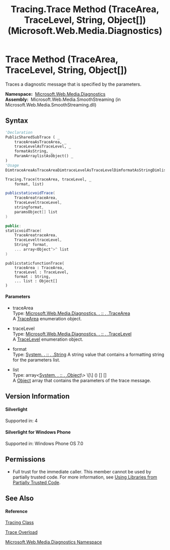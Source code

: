 ﻿---
title: Tracing.Trace Method (TraceArea, TraceLevel, String, Object[]) (Microsoft.Web.Media.Diagnostics)
TOCTitle: Trace Method (TraceArea, TraceLevel, String, Object[])
ms:assetid: M:Microsoft.Web.Media.Diagnostics.Tracing.Trace(Microsoft.Web.Media.Diagnostics.TraceArea,Microsoft.Web.Media.Diagnostics.TraceLevel,System.String,System.Object[])
ms:mtpsurl: https://msdn.microsoft.com/en-us/library/microsoft.web.media.diagnostics.tracing.trace(v=VS.90)
ms:contentKeyID: 23961009
ms.date: 05/02/2012
mtps_version: v=VS.90
dev_langs:
- vb
- csharp
- c++
- jscript
api_location:
- Microsoft.Web.Media.SmoothStreaming.dll
api_name:
- Microsoft.Web.Media.Diagnostics.Tracing.Trace
api_type:
- Managed
topic_type:
- apiref
- kbSyntax
product_family_name: VS
ROBOTS: INDEX,FOLLOW
---

# Trace Method (TraceArea, TraceLevel, String, Object\[\])

Traces a diagnostic message that is specified by the parameters.

**Namespace:**  [Microsoft.Web.Media.Diagnostics](microsoft-web-media-diagnostics-namespace_1.md)  
**Assembly:**  Microsoft.Web.Media.SmoothStreaming (in Microsoft.Web.Media.SmoothStreaming.dll)

## Syntax

``` vb
'Declaration
PublicSharedSubTrace ( _
    traceAreaAsTraceArea, _
    traceLevelAsTraceLevel, _
    formatAsString, _
    ParamArraylistAsObject() _
)
'Usage
DimtraceAreaAsTraceAreaDimtraceLevelAsTraceLevelDimformatAsStringDimlistAsObject()

Tracing.Trace(traceArea, traceLevel, _
    format, list)
```

``` csharp
publicstaticvoidTrace(
    TraceAreatraceArea,
    TraceLeveltraceLevel,
    stringformat,
    paramsObject[] list
)
```

``` c++
public:
staticvoidTrace(
    TraceAreatraceArea, 
    TraceLeveltraceLevel, 
    String^ format, 
    ... array<Object^>^ list
)
```

``` jscript
publicstaticfunctionTrace(
    traceArea : TraceArea, 
    traceLevel : TraceLevel, 
    format : String, 
    ... list : Object[]
)
```

#### Parameters

  - traceArea  
    Type: [Microsoft.Web.Media.Diagnostics. . :: . .TraceArea](tracearea-enumeration-microsoft-web-media-diagnostics_1.md)  
    A [TraceArea](tracearea-enumeration-microsoft-web-media-diagnostics_1.md) enumeration object.  

<!-- end list -->

  - traceLevel  
    Type: [Microsoft.Web.Media.Diagnostics. . :: . .TraceLevel](tracelevel-enumeration-microsoft-web-media-diagnostics_1.md)  
    A [TraceLevel](tracelevel-enumeration-microsoft-web-media-diagnostics_1.md) enumeration object.  

<!-- end list -->

  - format  
    Type: [System. . :: . .String](https://msdn.microsoft.com/en-us/library/s1wwdcbf\(v=vs.90\))  
    A string value that contains a formatting string for the parameters list.  

<!-- end list -->

  - list  
    Type: array\<[System. . :: . .Object](https://msdn.microsoft.com/en-us/library/e5kfa45b\(v=vs.90\))\> \[\] () \[\] \[\]  
    A [Object](https://msdn.microsoft.com/en-us/library/e5kfa45b\(v=vs.90\)) array that contains the parameters of the trace message.  

## Version Information

#### Silverlight

Supported in: 4  

#### Silverlight for Windows Phone

Supported in: Windows Phone OS 7.0  

## Permissions

  - Full trust for the immediate caller. This member cannot be used by partially trusted code. For more information, see [Using Libraries from Partially Trusted Code](https://msdn.microsoft.com/en-us/library/8skskf63\(v=vs.90\)).

## See Also

#### Reference

[Tracing Class](tracing-class-microsoft-web-media-diagnostics_1.md)

[Trace Overload](tracing-trace-method-microsoft-web-media-diagnostics_1.md)

[Microsoft.Web.Media.Diagnostics Namespace](microsoft-web-media-diagnostics-namespace_1.md)

